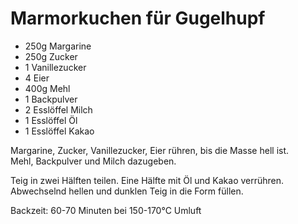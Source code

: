 # Marmorkuchen für Gugelhupf
* 250g Margarine
* 250g Zucker
* 1 Vanillezucker
* 4 Eier
* 400g Mehl
* 1 Backpulver
* 2 Esslöffel Milch
* 1 Esslöffel Öl
* 1 Esslöffel Kakao

Margarine, Zucker, Vanillezucker, Eier rühren, bis die Masse hell ist.  
Mehl, Backpulver und Milch dazugeben.

Teig in zwei Hälften teilen. Eine Hälfte mit Öl und Kakao verrühren.  
Abwechselnd hellen und dunklen Teig in die Form füllen.

Backzeit: 60-70 Minuten bei 150-170°C Umluft
